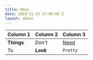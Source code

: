 ```yaml
---
title: News
date: 2019-11-25 17:00:00 Z
layout: about
---
```


Column 1 | Column 2 | Column 3
--- | --- | ---
**Things** | _Don't_ | [Need](http://makeuseof.com)
To | *__Look__* | `Pretty`